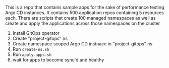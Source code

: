 This is a repo that contains sample apps for the sake of performance testing Argo CD instances. It contains 500 application repos containing 5 resources each. There are scripts that create 100 managed namespaces as well as create and apply the applications across those namespaces on the cluster


1. Install GitOps operator
2. Create "project-gitops" ns
3. Create namespace scoped Argo CD instnace in "project-gitops" ns
4. Run `create-ns.sh`
5. Run `apply-apps.sh`
6. wait for apps to become sync'd and healthy 

